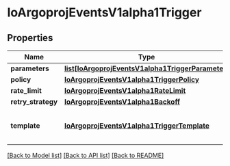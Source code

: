 # IoArgoprojEventsV1alpha1Trigger

## Properties
Name | Type | Description | Notes
------------ | ------------- | ------------- | -------------
**parameters** | [**list[IoArgoprojEventsV1alpha1TriggerParameter]**](IoArgoprojEventsV1alpha1TriggerParameter.md) |  | [optional] 
**policy** | [**IoArgoprojEventsV1alpha1TriggerPolicy**](IoArgoprojEventsV1alpha1TriggerPolicy.md) |  | [optional] 
**rate_limit** | [**IoArgoprojEventsV1alpha1RateLimit**](IoArgoprojEventsV1alpha1RateLimit.md) |  | [optional] 
**retry_strategy** | [**IoArgoprojEventsV1alpha1Backoff**](IoArgoprojEventsV1alpha1Backoff.md) |  | [optional] 
**template** | [**IoArgoprojEventsV1alpha1TriggerTemplate**](IoArgoprojEventsV1alpha1TriggerTemplate.md) | Template describes the trigger specification. | [optional] 

[[Back to Model list]](../README.md#documentation-for-models) [[Back to API list]](../README.md#documentation-for-api-endpoints) [[Back to README]](../README.md)


